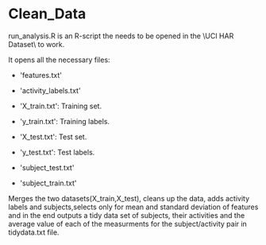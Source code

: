 Clean_Data
==========
run_analysis.R is an R-script the needs to be opened in the \UCI HAR Dataset\ to work.

It opens all the necessary files:

- 'features.txt'

- 'activity_labels.txt'

- 'X_train.txt': Training set.

- 'y_train.txt': Training labels.

- 'X_test.txt': Test set.

- 'y_test.txt': Test labels.

- 'subject_test.txt'

- 'subject_train.txt'

Merges the two datasets(X_train,X_test), cleans up the data, adds activity labels and subjects,selects only for mean and standard deviation of features and in the end outputs a tidy data set of subjects, their activities and the average value of each of the measurments for the subject/activity pair in tidydata.txt file.
